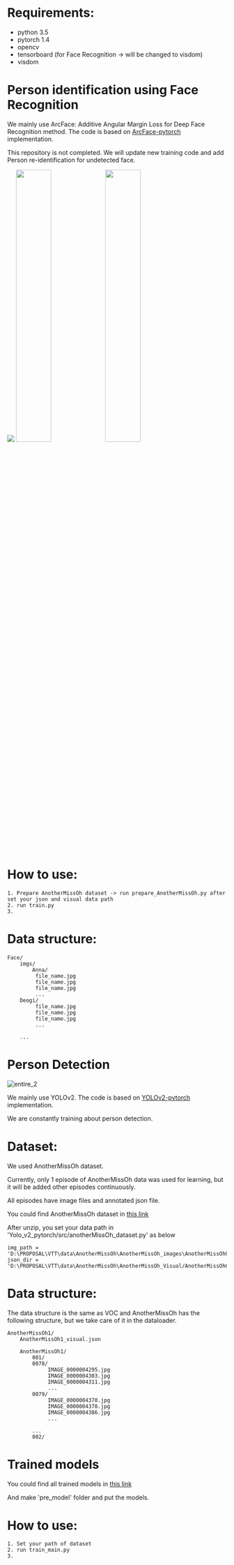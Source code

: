 # Requirements:
- python 3.5 
- pytorch 1.4
- opencv 
- tensorboard (for Face Recognition -> will be changed to visdom)
- visdom


# Person identification using Face Recognition 
We mainly use ArcFace: Additive Angular Margin Loss for Deep Face Recognition method.
The code is based on [ArcFace-pytorch](https://github.com/TreB1eN/InsightFace_Pytorch) implementation.

This repository is not completed.
We will update new training code and add Person re-identification for undetected face.

<img src="https://user-images.githubusercontent.com/37200420/77849986-86800e00-720a-11ea-82e7-59111a8963f4.JPG">
<img src="https://user-images.githubusercontent.com/37200420/77849994-8e3fb280-720a-11ea-9dde-c18e51001996.JPG" width="40%">
<img src="https://user-images.githubusercontent.com/37200420/77849995-90a20c80-720a-11ea-9d64-b567e2b56778.JPG" width="40%">

# How to use:
```
1. Prepare AnotherMissOh dataset -> run prepare_AnotherMissOh.py after set your json and visual data path
2. run train.py
3. 

```

# Data structure:
```
Face/
    imgs/
    	Anna/
	     file_name.jpg
	     file_name.jpg
	     file_name.jpg
	     ...
	Deogi/
	     file_name.jpg
	     file_name.jpg
	     file_name.jpg
	     ...
		
	...

```

# Person Detection
![entire_2](https://user-images.githubusercontent.com/37200420/80203446-22623580-8662-11ea-884e-bbe50c8dc1b6.png)

We mainly use YOLOv2.
The code is based on [YOLOv2-pytorch](https://github.com/uvipen/Yolo-v2-pytorch) implementation.

We are constantly training about person detection.

# Dataset:
We used AnotherMissOh dataset.

Currently, only 1 episode of AnotherMissOh data was used for learning, but it will be added other episodes continuously.

All episodes have image files and annotated json file.

You could find AnotherMissOh dataset in [this link](https://drive.google.com/open?id=1jcAhHCmq3fyhJ9Ggm9EA1Tf_xT3Roe48)

After unzip, you set your data path in 'Yolo_v2_pytorch/src/anotherMissOh_dataset.py' as below

```
img_path = 'D:\PROPOSAL\VTT\data\AnotherMissOh\AnotherMissOh_images\AnotherMissOh01/'
json_dir = 'D:\PROPOSAL\VTT\data\AnotherMissOh\AnotherMissOh_Visual/AnotherMissOh01_visual.json'
```

# Data structure:
The data structure is the same as VOC and AnotherMissOh has the following structure, but we take care of it in the dataloader.


```
AnotherMissOh1/
	AnotherMissOh1_visual.json
	
	AnotherMissOh1/
	    001/
		0078/
		     IMAGE_0000004295.jpg
		     IMAGE_0000004303.jpg
		     IMAGE_0000004311.jpg
		     ...
		0079/
		     IMAGE_0000004370.jpg
		     IMAGE_0000004378.jpg
		     IMAGE_0000004386.jpg
		     ...

		...
	    002/

```
# Trained models
You could find all trained models in [this link](https://drive.google.com/drive/folders/1LvDpPkkZ_18Zhf70rXUDaLoGFp2x6M5G)

And make 'pre_model' folder and put the models.

# How to use:
```
1. Set your path of dataset
2. run train_main.py
3. 

```

